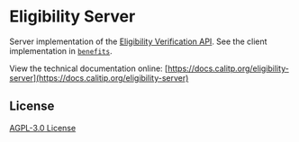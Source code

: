 # Eligibility Server

Server implementation of the [Eligibility Verification API](https://docs.calitp.org/benefits/eligibility-verification/). See
the client implementation in [`benefits`](https://github.com/cal-itp/benefits).

View the technical documentation online: [https://docs.calitp.org/eligibility-server](https://docs.calitip.org/eligibility-server)

## License

[AGPL-3.0 License](./LICENSE)
